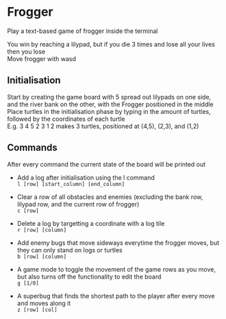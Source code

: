 # Frogger
Play a text-based game of frogger inside the terminal

You win by reaching a lilypad, but if you die 3 times and lose all your lives then you lose  
Move frogger with wasd

## Initialisation

Start by creating the game board with 5 spread out lilypads on one side, and the river bank on the other, with the Frogger positioned in the middle  
Place turtles in the initialisation phase by typing in the amount of turtles, followed by the coordinates of each turtle  
E.g. 3 4 5 2 3 1 2 makes 3 turtles, positioned at (4,5), (2,3), and (1,2)

## Commands

After every command the current state of the board will be printed out

- Add a log after initialisation using the l command  
`l [row] [start_column] [end_column]`

- Clear a row of all obstacles and enemies (excluding the bank row, lilypad row, and the current row of frogger)  
`c [row]`

- Delete a log by targetting a coordinate with a log tile  
`r [row] [column]`

- Add enemy bugs that move sideways everytime the frogger moves, but they can only stand on logs or turtles  
`b [row] [column]`

- A game mode to toggle the movement of the game rows as you move, but also turns off the functionality to edit the board  
`g [1/0]`

- A superbug that finds the shortest path to the player after every move and moves along it  
`z [row] [col]`

